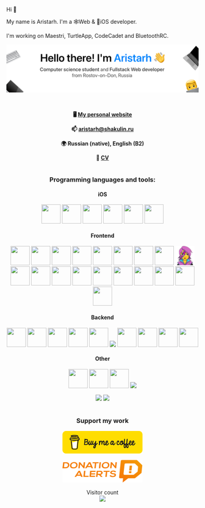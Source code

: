 Hi 👋

My name is Aristarh. I'm a 🕸️Web & 📱iOS developer.

I'm working on Maestri, TurtleApp, CodeCadet and BluetoothRC.

<!-- banner -->
<a href="https://chebupa.github.io" target="_blank" rel="noreferrer">
 <img src="assets/images/gihub_banner.png">
</a>

&thinsp;

<!-- contacts -->
<p align="center">
 <b>
  🖥️ <a href="https://shakulin.ru">My personal website</a>
 </b>
</p>
<p align="center">
 <b>
  📫 <a href="mailto: chebupadev@gmail.com">aristarh@shakulin.ru</a>
  <br>
  <p align="center">🌍 Russian (native), English (B2)</p>
  <p align="center">📄 <a href="assets/images/text/CV.pdf">CV</a></p>
 </b>
</p>

<h1></h1>

<!-- skills -->
<h3 align="center">
 <b>Programming languages and tools:</b>
</h3>

<!-- ios -->
<h4 align="center">iOS</h4>
<p align="center">
  <!-- swift -->
  <img src="https://developer.apple.com/assets/elements/icons/swift/swift-96x96_2x.png" width="50" height="50"/>
  <!-- swiftui -->
  <img src="https://developer.apple.com/assets/elements/icons/swiftui/swiftui-96x96_2x.png" width="50" height="50"/>
  <!-- swiftdata -->
  <img src="https://developer.apple.com/assets/elements/icons/swiftdata/swiftdata-96x96_2x.png" width="50" height="50"/>
  <!-- swift testing -->
  <img src="https://developer.apple.com/assets/elements/icons/swift-testing/swift-testing-96x96_2x.png" width="50" height="50"/>
  <!-- alamofire -->
  <img src="https://avatars.githubusercontent.com/u/7774181?s=280&v=4" width="50" height="50"/>
  <!-- cocoapods -->
  <img src="https://seeklogo.com/images/C/cocoapods-logo-45382D8A59-seeklogo.com.png" width="50" height="50"/>
</p>

<!-- frontend -->
<h4 align="center">Frontend</h4>
<p align="center">
  <!-- react -->
  <img src="https://cdn.jsdelivr.net/gh/devicons/devicon/icons/react/react-original-wordmark.svg" width="50" height="50"/>
  <!-- typescript -->
  <img src="https://cdn.jsdelivr.net/gh/devicons/devicon/icons/typescript/typescript-original.svg" width="50" height="50"/>
  <!-- js -->
  <img src="https://cdn.jsdelivr.net/gh/devicons/devicon/icons/javascript/javascript-original.svg" width="50" height="50"/>
  <!-- html -->
  <img src="https://cdn.jsdelivr.net/gh/devicons/devicon/icons/html5/html5-original.svg" width="50" height="50"/>
  <!-- css -->
  <img src="https://cdn.jsdelivr.net/gh/devicons/devicon/icons/css3/css3-original.svg" width="50" height="50"/>
  <!-- sass -->
  <img src="https://cdn.jsdelivr.net/gh/devicons/devicon/icons/sass/sass-original.svg" width="50" height="50"/>
  <!-- mui -->
  <img src="https://cdn.jsdelivr.net/gh/devicons/devicon/icons/materialui/materialui-original.svg" width="50" height="50"/>
  <!-- styled components -->
  <img src="https://raw.githubusercontent.com/styled-components/brand/master/styled-components.png" width="50" height="50"/>
  <!-- emotion -->
  <img src="https://raw.githubusercontent.com/emotion-js/emotion/main/emotion.png" width="50" height="50"/>
  <!-- react query -->
  <img src="https://miro.medium.com/v2/resize:fit:1400/format:webp/1*elhu-42TzQEdsFjKDbQhhA.png" width="50" height="50"/>
  <!-- redux -->
  <img src="https://cdn.jsdelivr.net/gh/devicons/devicon/icons/redux/redux-original.svg" width="50" height="50"/>
  <!-- mobx -->
  <img src="https://static-00.iconduck.com/assets.00/mobx-icon-512x512-h6qs5zuq.png" width="50" height="50">
  <!-- storybook -->
  <img src="https://cdn.jsdelivr.net/gh/devicons/devicon/icons/storybook/storybook-original.svg" width="50" height="50"/>
  <!-- jest -->
  <img src="https://cdn.jsdelivr.net/gh/devicons/devicon/icons/jest/jest-plain.svg" width="50" height="50"/>
  <!-- eslint -->
  <img src="https://cdn.jsdelivr.net/gh/devicons/devicon/icons/eslint/eslint-original.svg" width="50" height="50"/>
  <!-- vite -->
  <img src="https://upload.wikimedia.org/wikipedia/commons/thumb/f/f1/Vitejs-logo.svg/240px-Vitejs-logo.svg.png" width="50" height="50"/>
  <!-- npm -->
  <img src="https://cdn.jsdelivr.net/gh/devicons/devicon/icons/npm/npm-original-wordmark.svg" width="50" height="50"/>
  <!-- yarn -->
  <img src="https://cdn.jsdelivr.net/gh/devicons/devicon/icons/yarn/yarn-original.svg" width="50" height="50"/>
  <!-- markdown -->
  <img src="https://cdn.jsdelivr.net/gh/devicons/devicon/icons/markdown/markdown-original.svg" width="50" height="50"/>
</p>

<!-- backend -->
<h4 align="center">Backend</h4>
<p align="center">
  <!-- express -->
  <img src="https://cdn.jsdelivr.net/gh/devicons/devicon/icons/express/express-original.svg" width="50" height="50"/>
  <!-- nodejs -->
  <img src="https://cdn.jsdelivr.net/gh/devicons/devicon/icons/nodejs/nodejs-original.svg" width="50" height="50"/>
  <!-- typescript -->
  <img src="https://cdn.jsdelivr.net/gh/devicons/devicon/icons/typescript/typescript-original.svg" width="50" height="50"/>
  <!-- js -->
  <img src="https://cdn.jsdelivr.net/gh/devicons/devicon/icons/javascript/javascript-original.svg" width="50" height="50"/>
  <!-- postgresql -->
  <img src="https://cdn.jsdelivr.net/gh/devicons/devicon/icons/postgresql/postgresql-original.svg" width="50" height="50"/>
  <!-- prisma -->
  <img src="https://static-00.iconduck.com/assets.00/file-type-prisma-icon-421x512-2zghj54r.png" height="50">
  <!-- eslint -->
  <img src="https://cdn.jsdelivr.net/gh/devicons/devicon/icons/eslint/eslint-original.svg" width="50" height="50"/>
  <!-- npm -->
  <img src="https://cdn.jsdelivr.net/gh/devicons/devicon/icons/npm/npm-original-wordmark.svg" width="50" height="50"/>
  <!-- yarn -->
  <img src="https://cdn.jsdelivr.net/gh/devicons/devicon/icons/yarn/yarn-original.svg" width="50" height="50"/>
  <!-- heroku -->
  <img src="https://cdn.jsdelivr.net/gh/devicons/devicon/icons/heroku/heroku-plain-wordmark.svg" width="50" height="50"/>
</p>

<!-- other -->
<h4 align="center">Other</h4>
<p align="center">
  <!-- cplusplus -->
  <img src="https://cdn.jsdelivr.net/gh/devicons/devicon@latest/icons/cplusplus/cplusplus-original.svg" width="50" height="50"/>
  <!-- arduino -->
  <img src="https://cdn.jsdelivr.net/gh/devicons/devicon@latest/icons/arduino/arduino-original.svg" width="50" height="50"/>        
  <!-- git -->
  <img src="https://cdn.jsdelivr.net/gh/devicons/devicon/icons/git/git-original.svg" width="50" height="50"/>
  <!-- docker -->
  <img src="https://cdn.jsdelivr.net/gh/devicons/devicon/icons/docker/docker-original-wordmark.svg" height="60"/>
</p>

<!-- statistics -->
<p align="center">
 <img src="https://github-readme-stats.vercel.app/api/top-langs/?username=chebupa&layout=compact" height="180">
 <img src="https://github-readme-stats.vercel.app/api?username=chebupa&show_icons=true&theme=light&rank_icon=github" height="180"/>
</p>

<h1></h1>

<!-- donation -->
<h3 align="center">Support my work</h3>
<p align="center">
  <a href="https://www.buymeacoffee.com/chebupa" target="_blank" rel="noreferrer">
    <img src="assets/images/donation/bmc-button.svg" alt="Buy me a coffee" width="210" height="59">
  </a>
</p>
<!-- <p align="center">or</p> -->
<p align="center">
  <a href="https://www.donationalerts.com/r/chebupa" target="_blank" rel="noreferrer">
  <img src="assets/images/donation/DA_Logo_Color.svg" alt="Donation alerts" width="210" height="59">
</a>
</p>

<!-- visitor count -->
<p align="center"> 
  Visitor count<br>
  <img src="https://profile-counter.glitch.me/chebupa/count.svg" />
</p>
